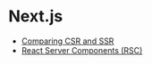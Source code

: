 # Next.js

- [Comparing CSR and SSR](./csr-vs-ssr.md)
- [React Server Components (RSC)](./rsc.md)
<!-- - [How the RSC Architecture Works](./how-rsc-works.md) -->
